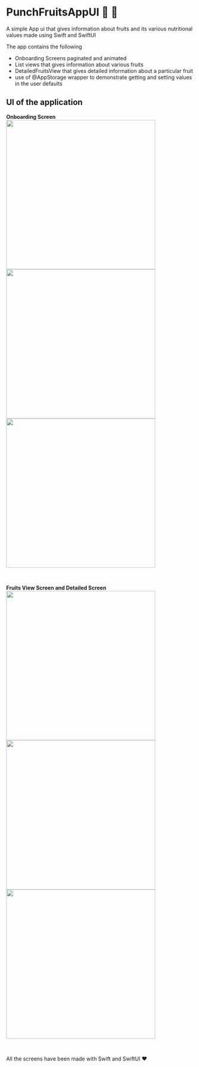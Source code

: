 # PunchFruitsAppUI :tada: :rocket:

A simple App ui that gives information about fruits and its various nutritional values made using Swift and SwiftUI

The app contains the following
- Onboarding Screens paginated and animated 
- List views that gives information about various fruits
- DetailedFruitsView that gives detailed information about a particular fruit
- use of @AppStorage wrapper to demonstrate getting and setting values in the user defaults

## UI of the application
**Onboarding Screen** <br>
<img src="https://user-images.githubusercontent.com/40532869/198895738-64787bad-ae06-42d2-bcde-2b17b55f2053.gif" height="400" />
<img src="https://user-images.githubusercontent.com/40532869/198895785-609e1ca1-83f2-4c23-9574-fd4fa0e781e0.png" height="400" />
<img src="https://user-images.githubusercontent.com/40532869/198895790-5b002674-1f1e-4be4-9376-f751b22bc98b.png" height="400" />

<br>

**Fruits View Screen and Detailed Screen** <br>
<img src="https://user-images.githubusercontent.com/40532869/198895892-ec78f317-19ab-4fa6-8408-fe8948344ade.png" height="400" />
<img src="https://user-images.githubusercontent.com/40532869/198895896-f7920c88-a59c-4d34-9960-7779e816da0d.png" height="400" />
<img src="https://user-images.githubusercontent.com/40532869/198895905-dc7b4b7e-448e-475d-91a1-ae9dd7c35051.png" height="400" />

<br>

All the screens have been made with Swift and SwiftUI ❤️
